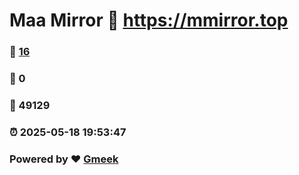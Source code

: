 # Maa Mirror :link: https://mmirror.top 
### :page_facing_up: [16](https://mmirror.top/tag.html) 
### :speech_balloon: 0 
### :hibiscus: 49129 
### :alarm_clock: 2025-05-18 19:53:47 
### Powered by :heart: [Gmeek](https://github.com/Meekdai/Gmeek)
